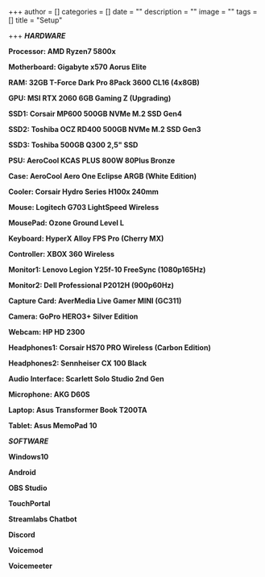 +++
author = []
categories = []
date = ""
description = ""
image = ""
tags = []
title = "Setup"

+++
**_HARDWARE_**

**Processor: AMD Ryzen7 5800x**

**Motherboard: Gigabyte x570 Aorus Elite**

**RAM: 32GB T-Force Dark Pro 8Pack 3600 CL16 (4x8GB)**

**GPU: MSI RTX 2060 6GB Gaming Z (Upgrading)**

**SSD1: Corsair MP600 500GB NVMe M.2 SSD Gen4**

**SSD2: Toshiba OCZ RD400 500GB NVMe M.2 SSD Gen3**

**SSD3: Toshiba 500GB Q300 2,5" SSD**

**PSU: AeroCool KCAS PLUS 800W 80Plus Bronze**

**Case: AeroCool Aero One Eclipse ARGB (White Edition)**

**Cooler: Corsair Hydro Series H100x 240mm**

**Mouse: Logitech G703 LightSpeed Wireless**

**MousePad: Ozone Ground Level L**

**Keyboard: HyperX Alloy FPS Pro (Cherry MX)**

**Controller: XBOX 360 Wireless**

**Monitor1: Lenovo Legion Y25f-10 FreeSync (1080p165Hz)**

**Monitor2: Dell Professional P2012H (900p60Hz)**

**Capture Card: AverMedia Live Gamer MINI (GC311)**

**Camera: GoPro HERO3+ Silver Edition**

**Webcam: HP HD 2300**

**Headphones1: Corsair HS70 PRO Wireless (Carbon Edition)**

**Headphones2: Sennheiser CX 100 Black**

**Audio Interface: Scarlett Solo Studio 2nd Gen**

**Microphone: AKG D60S**

**Laptop: Asus Transformer Book T200TA**

**Tablet: Asus MemoPad 10**

**_SOFTWARE_**

**Windows10**

**Android**

**OBS Studio**

**TouchPortal**

**Streamlabs Chatbot**

**Discord**

**Voicemod**

**Voicemeeter**